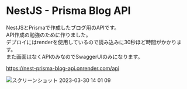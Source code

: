 # NestJS - Prisma Blog API
NestJSとPrismaで作成したブログ用のAPIです。  
API作成の勉強のために作りました。  
デプロイにはrenderを使用しているので読み込みに30秒ほど時間がかかります。  
また画面はなくAPIのみなのでSwaggerUIのみになります。  

https://nest-prisma-blog-api.onrender.com/api


![スクリーンショット 2023-03-30 14 01 09](https://user-images.githubusercontent.com/54460011/228734232-456c9ba9-a48a-481e-98ee-e80576a7b523.png)

